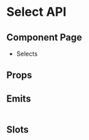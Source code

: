 # Select API

## Component Page
- <router-link to="/components/selects">Selects</router-link>

## Props
<Table name="select" field="props" />

## Emits
<Table name="select" field="emits" />

## Slots
<Table name="select" field="slots" />
